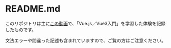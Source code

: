 # README.md

このリポジトリは主に[この動画](https://youtu.be/1smtU3CbP34)で、「Vue.js／Vue3入門」を学習した体験を記録したものです。  

文法エラーや間違った記述も含まれていますので、ご覧の方はご注意ください。  
